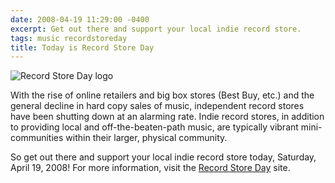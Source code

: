 ```yaml
---
date: 2008-04-19 11:29:00 -0400
excerpt: Get out there and support your local indie record store.
tags: music recordstoreday
title: Today is Record Store Day
---
```


![Record Store Day logo](http://f.cl.ly/items/020p3O0E1R0X2x2L120o/Image%202013.09.08%204%3A05%3A41%20PM.png)

With the rise of online retailers and big box stores (Best Buy, etc.) and the general decline in hard copy sales of music, independent record stores have been shutting down at an alarming rate. Indie record stores, in addition to providing local and off-the-beaten-path music, are typically vibrant mini-communities within their larger, physical community.

So get out there and support your local indie record store today, Saturday, April 19, 2008! For more information, visit the [Record Store Day](//www.recordstoreday.com/) site.